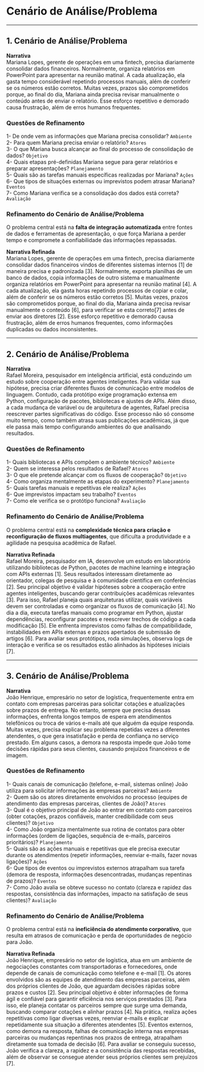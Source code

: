 # Cenário de Análise/Problema

---

## 1. Cenário de Análise/Problema

**Narrativa**  
Mariana Lopes, gerente de operações em uma fintech, precisa diariamente consolidar dados financeiros. Normalmente, organiza relatórios em PowerPoint para apresentar na reunião matinal. A cada atualização, ela gasta tempo considerável repetindo processos manuais, além de conferir se os números estão corretos. Muitas vezes, prazos são comprometidos porque, ao final do dia, Mariana ainda precisa revisar manualmente o conteúdo antes de enviar o relatório. Esse esforço repetitivo e demorado causa frustração, além de erros humanos frequentes.

### Questões de Refinamento

1-  De onde vem as informações que Mariana precisa consolidar? `Ambiente`    
2-  Para quem Mariana precisa enviar o relatório? `Atores`  
3-  O que Mariana busca alcançar ao final do processo de consolidação de dados? `Objetivo`  
4-  Quais  etapas pré-definidas Mariana segue para gerar relatórios e preparar apresentações? `Planejamento`  
5-  Quais são as tarefas manuais específicas realizadas por Mariana? `Ações`
6-  Que tipos de situações externas ou imprevistos podem atrasar Mariana? `Eventos`  
7-  Como Mariana verifica se a consolidação dos dados está correta? `Avaliação`  


### Refinamento do Cenário de Análise/Problema

O problema central está na **falta de integração automatizada** entre fontes de dados e ferramentas de apresentação, o que força Mariana a perder tempo e compromete a confiabilidade das informações repassadas.

**Narrativa Refinada**  
Mariana Lopes, gerente de operações em uma fintech, precisa diariamente consolidar dados financeiros vindos de diferentes sistemas internos [1] de maneira precisa e padronizada [3]. Normalmente, exporta planilhas de um banco de dados, copia informações de outro sistema e manualmente organiza relatórios em PowerPoint para apresentar na reunião matinal [4]. A cada atualização, ela gasta horas repetindo processos de copiar e colar, além de conferir se os números estão corretos [5]. Muitas vezes, prazos são comprometidos porque, ao final do dia, Mariana ainda precisa revisar manualmente o conteúdo [6], para verificar se esta correto[7] antes de enviar aos diretores [2]. Esse esforço repetitivo e demorado causa frustração, além de erros humanos frequentes, como informações duplicadas ou dados inconsistentes.

---

## 2. Cenário de Análise/Problema

**Narrativa**  
Rafael Moreira, pesquisador em inteligência artificial, está conduzindo um estudo sobre cooperação entre agentes inteligentes. Para validar sua hipótese, precisa criar diferentes fluxos de comunicação entre modelos de linguagem. Contudo, cada protótipo exige programação extensa em Python, configuração de pacotes, bibliotecas e ajustes de APIs. Além disso, a cada mudança de variável ou de arquitetura de agentes, Rafael precisa reescrever partes significativas do código. Esse processo não só consome muito tempo, como também atrasa suas publicações acadêmicas, já que ele passa mais tempo configurando ambientes do que analisando resultados.

### Questões de Refinamento

1-  Quais bibliotecas e APIs compõem o ambiente técnico? `Ambiente`  
2-  Quem se interessa pelos resultados de Rafael? `Atores`  
3-  O que ele pretende alcançar com os fluxos de cooperação? `Objetivo`  
4-  Como organiza mentalmente as etapas do experimento? `Planejamento `  
5-  Quais tarefas manuais e repetitivas ele realiza? `Ações`  
6-  Que imprevistos impactam seu trabalho? `Eventos`  
7-  Como ele verifica se o protótipo funciona? `Avaliação`  

### Refinamento do Cenário de Análise/Problema

O problema central está na **complexidade técnica para criação e reconfiguração de fluxos multiagentes**, que dificulta a produtividade e a agilidade na pesquisa acadêmica de Rafael.

**Narrativa Refinada**  
Rafael Moreira, pesquisador em IA, desenvolve um estudo em laboratório utilizando bibliotecas de Python, pacotes de machine learning e integração com APIs externas [1]. Seus resultados interessam diretamente ao orientador, colegas de pesquisa e à comunidade científica em conferências [2]. Seu principal objetivo é validar hipóteses sobre a cooperação entre agentes inteligentes, buscando gerar contribuições acadêmicas relevantes [3].
Para isso, Rafael planeja quais arquiteturas utilizar, quais variáveis devem ser controladas e como organizar os fluxos de comunicação [4]. No dia a dia, executa tarefas manuais como programar em Python, ajustar dependências, reconfigurar pacotes e reescrever trechos de código a cada modificação [5]. Ele enfrenta imprevistos como falhas de compatibilidade, instabilidades em APIs externas e prazos apertados de submissão de artigos [6]. Para avaliar seus protótipos, roda simulações, observa logs de interação e verifica se os resultados estão alinhados às hipóteses iniciais [7].

---

## 3. Cenário de Análise/Problema

**Narrativa**  
João Henrique, empresário no setor de logística, frequentemente entra em contato com empresas parceiras para solicitar cotações e atualizações sobre prazos de entrega. No entanto, sempre que precisa dessas informações, enfrenta longos tempos de espera em atendimentos telefônicos ou troca de vários e-mails até que alguém da equipe responda. Muitas vezes, precisa explicar seu problema repetidas vezes a diferentes atendentes, o que gera insatisfação e perda de confiança no serviço prestado. Em alguns casos, a demora na resposta impede que João tome decisões rápidas para seus clientes, causando prejuízos financeiros e de imagem.

### Questões de Refinamento

1- Quais canais de comunicação (telefone, e-mail, sistemas online) João utiliza para solicitar informações às empresas parceiras? `Ambiente`  
2- Quem são os atores diretamente envolvidos no processo (equipes de atendimento das empresas parceiras, clientes de João)? `Atores`  
3- Qual é o objetivo principal de João ao entrar em contato com parceiros (obter cotações, prazos confiáveis, manter credibilidade com seus clientes)? `Objetivo`  
4- Como João organiza mentalmente sua rotina de contatos para obter informações (ordem de ligações, sequência de e-mails, parceiros prioritários)? `Planejamento`  
5- Quais são as ações manuais e repetitivas que ele precisa executar durante os atendimentos (repetir informações, reenviar e-mails, fazer novas ligações)? `Ações`  
6- Que tipos de eventos ou imprevistos externos atrapalham sua tarefa (demora de resposta, informações desencontradas, mudanças repentinas de prazos)? `Eventos`  
7- Como João avalia se obteve sucesso no contato (clareza e rapidez das respostas, consistência das informações, impacto na satisfação de seus clientes)? `Avaliação`  

### Refinamento do Cenário de Análise/Problema

O problema central está na **ineficiência do atendimento corporativo**, que resulta em atrasos de comunicação e perda de oportunidades de negócio para João.  

**Narrativa Refinada**  
João Henrique, empresário no setor de logística, atua em um ambiente de negociações constantes com transportadoras e fornecedores, onde depende de canais de comunicação como telefone e e-mail [1]. Os atores envolvidos são as equipes de atendimento das empresas parceiras, além dos próprios clientes de João, que aguardam decisões rápidas sobre prazos e custos [2].
Seu principal objetivo é obter informações de forma ágil e confiável para garantir eficiência nos serviços prestados [3]. Para isso, ele planeja contatar os parceiros sempre que surge uma demanda, buscando comparar cotações e alinhar prazos [4]. Na prática, realiza ações repetitivas como ligar diversas vezes, reenviar e-mails e explicar repetidamente sua situação a diferentes atendentes [5].
Eventos externos, como demora na resposta, falhas de comunicação interna nas empresas parceiras ou mudanças repentinas nos prazos de entrega, atrapalham diretamente sua tomada de decisão [6]. Para avaliar se conseguiu sucesso, João verifica a clareza, a rapidez e a consistência das respostas recebidas, além de observar se consegue atender seus próprios clientes sem prejuízos [7].
